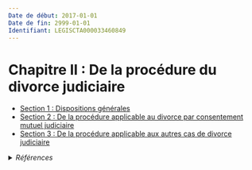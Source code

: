 ```yaml
---
Date de début: 2017-01-01
Date de fin: 2999-01-01
Identifiant: LEGISCTA000033460849
---
```


<h1>Chapitre II : De la procédure du divorce judiciaire</h1>

- [Section 1 : Dispositions générales](section_1/README.md)
- [Section 2 : De la procédure applicable au divorce par consentement mutuel judiciaire](section_2/README.md)
- [Section 3 : De la procédure applicable aux autres cas de divorce judiciaire](section_3/README.md)

<details>
  <summary><em>Références</em></summary>

  <h2>Articles faisant référence à la section</h2>
  
  <ul>
    <li>
      <a href="https://legal.tricoteuses.fr//redirection/LEGIARTI000033423848?vers=git&vers=legifrance">LOI n° 2016-1547 du 18 novembre 2016 de modernisation de la justice du XXIe siècle - article 50 ENTIEREMENT_MODIF</a> MODIFIE source
    </li>
  </ul>
</details>
